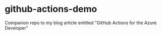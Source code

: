 # github-actions-demo
Companion repo to my blog article entitled "GitHub Actions for the Azure Developer"
